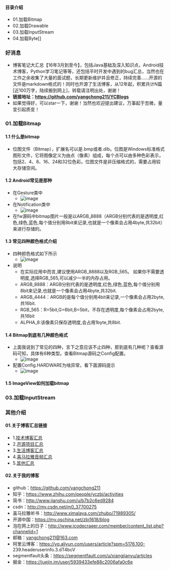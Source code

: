 #### 目录介绍
- 01.加载Bitmap
- 02.加载Drawable
- 03.加载InputStream
- 04.加载Byte[]



### 好消息
- 博客笔记大汇总【16年3月到至今】，包括Java基础及深入知识点，Android技术博客，Python学习笔记等等，还包括平时开发中遇到的bug汇总，当然也在工作之余收集了大量的面试题，长期更新维护并且修正，持续完善……开源的文件是markdown格式的！同时也开源了生活博客，从12年起，积累共计N篇[近100万字，陆续搬到网上]，转载请注明出处，谢谢！
- **链接地址：https://github.com/yangchong211/YCBlogs**
- 如果觉得好，可以star一下，谢谢！当然也欢迎提出建议，万事起于忽微，量变引起质变！




### 01.加载Bitmap
#### 1.1 什么是bitmap
- 位图文件（Bitmap），扩展名可以是.bmp或者.dib。位图是Windows标准格式图形文件，它将图像定义为由点（像素）组成，每个点可以由多种色彩表示，包括2、4、8、16、24和32位色彩。位图文件是非压缩格式的，需要占用较大存储空间。


#### 1.2 Android常见是那种
- 在Gesture类中
    - ![image](https://upload-images.jianshu.io/upload_images/4432347-ba3547dbe8657b98.png?imageMogr2/auto-orient/strip%7CimageView2/2/w/1240)
- 在Notification类中
    - ![image](https://upload-images.jianshu.io/upload_images/4432347-0e25d2cbffa79d2f.png?imageMogr2/auto-orient/strip%7CimageView2/2/w/1240)
- 在fw源码中bitmap图片一般是以ARGB_8888（ARGB分别代表的是透明度,红色,绿色,蓝色,每个值分别用8bit来记录,也就是一个像素会占用4byte,共32bit）来进行存储的。


#### 1.3 常见四种颜色格式介绍
- 四种颜色格式如下所示
    - ![image](https://upload-images.jianshu.io/upload_images/4432347-087ced24373b1106.png?imageMogr2/auto-orient/strip%7CimageView2/2/w/1240)
- 说明
    - 在实际应用中而言,建议使用ARGB_8888以及RGB_565。 如果你不需要透明度,选择RGB_565,可以减少一半的内存占用。
    - ARGB_8888：ARGB分别代表的是透明度,红色,绿色,蓝色,每个值分别用8bit来记录,也就是一个像素会占用4byte,共32bit.
    - ARGB_4444：ARGB的是每个值分别用4bit来记录,一个像素会占用2byte,共16bit.
    - RGB_565：R=5bit,G=6bit,B=5bit，不存在透明度,每个像素会占用2byte,共16bit
    - ALPHA_8:该像素只保存透明度,会占用1byte,共8bit.

    
#### 1.4 Bitmap到底有几种颜色格式
- 上面我说到了常见的四种，言下之意应该不止四种，那到底有几种呢？查看源码可知，具体有6种类型。查看Bitmap源码之Config配置。
    - ![image](https://upload-images.jianshu.io/upload_images/4432347-9662b84fa616999b.png?imageMogr2/auto-orient/strip%7CimageView2/2/w/1240)
- 配置Config.HARDWARE为啥异常，看下面源码提示
    - ![image](https://upload-images.jianshu.io/upload_images/4432347-e012043e101a9671.png?imageMogr2/auto-orient/strip%7CimageView2/2/w/1240)



#### 1.5 ImageView如何加载bitmap



### 03.加载InputStream







### 其他介绍
#### 01.关于博客汇总链接
- 1.[技术博客汇总](https://www.jianshu.com/p/614cb839182c)
- 2.[开源项目汇总](https://blog.csdn.net/m0_37700275/article/details/80863574)
- 3.[生活博客汇总](https://blog.csdn.net/m0_37700275/article/details/79832978)
- 4.[喜马拉雅音频汇总](https://www.jianshu.com/p/f665de16d1eb)
- 5.[其他汇总](https://www.jianshu.com/p/53017c3fc75d)



#### 02.关于我的博客
- github：https://github.com/yangchong211
- 知乎：https://www.zhihu.com/people/yczbj/activities
- 简书：http://www.jianshu.com/u/b7b2c6ed9284
- csdn：http://my.csdn.net/m0_37700275
- 喜马拉雅听书：http://www.ximalaya.com/zhubo/71989305/
- 开源中国：https://my.oschina.net/zbj1618/blog
- 泡在网上的日子：http://www.jcodecraeer.com/member/content_list.php?channelid=1
- 邮箱：yangchong211@163.com
- 阿里云博客：https://yq.aliyun.com/users/article?spm=5176.100- 239.headeruserinfo.3.dT4bcV
- segmentfault头条：https://segmentfault.com/u/xiangjianyu/articles
- 掘金：https://juejin.im/user/5939433efe88c2006afa0c6e




